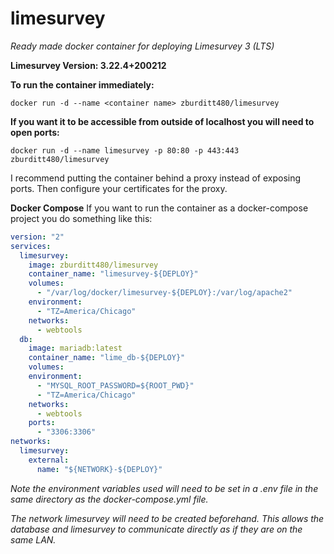 # limesurvey
*Ready made docker container for deploying Limesurvey 3 (LTS)*

**Limesurvey Version: 3.22.4+200212**

**To run the container immediately:**

```docker run -d --name <container name> zburditt480/limesurvey```
  
**If you want it to be accessible from outside of localhost you will need to open ports:**

```docker run -d --name limesurvey -p 80:80 -p 443:443 zburditt480/limesurvey```

I recommend putting the container behind a proxy instead of exposing ports. Then configure your certificates for the proxy.

**Docker Compose**
If you want to run the container as a docker-compose project you do something like this:

```yml
version: "2"
services:
  limesurvey:
    image: zburditt480/limesurvey
    container_name: "limesurvey-${DEPLOY}"
    volumes:
      - "/var/log/docker/limesurvey-${DEPLOY}:/var/log/apache2"
    environment:
      - "TZ=America/Chicago"
    networks:
      - webtools
  db:
    image: mariadb:latest
    container_name: "lime_db-${DEPLOY}"
    volumes:
    environment:
      - "MYSQL_ROOT_PASSWORD=${ROOT_PWD}"
      - "TZ=America/Chicago"
    networks:
      - webtools
    ports:
      - "3306:3306"
networks:
  limesurvey:
    external:
      name: "${NETWORK}-${DEPLOY}"
```

*Note the environment variables used will need to be set in a .env file in the same directory as the docker-compose.yml file.*

*The network limesurvey will need to be created beforehand. This allows the database and limesurvey to communicate directly as if they are on the same LAN.*
